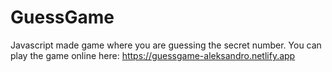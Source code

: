 # GuessGame
Javascript made game where you are guessing the secret number.
You can play the game online here: https://guessgame-aleksandro.netlify.app
